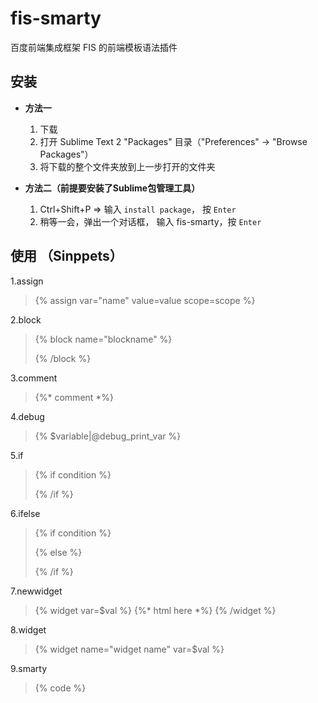fis-smarty
==========

百度前端集成框架 FIS 的前端模板语法插件


安装
------------

* __方法一__
	1. 下载
	2. 打开 Sublime Text 2 "Packages" 目录（"Preferences" -> "Browse Packages"）
	3. 将下载的整个文件夹放到上一步打开的文件夹

* __方法二（前提要安装了Sublime包管理工具）__
	1. Ctrl+Shift+P  =>  输入 `install package`， 按 `Enter`
	2. 稍等一会，弹出一个对话框， 输入 fis-smarty，按 `Enter`


使用 （Sinppets）
-------------

1.assign
>{% assign var="name" value=value scope=scope %}

2.block
>{% block name="blockname" %}
>	
>{% /block %}

3.comment
>{%* comment *%}

4.debug
>{% $variable|@debug_print_var %}

5.if
>{% if condition %}
>	
>{% /if %}

6.ifelse
>{% if condition %}
>	
>{% else %}
>	
>{% /if %}

7.newwidget
>{% widget var=$val %}
>	{%* html here *%}
>{% /widget %}

8.widget
>{% widget name="widget name" var=$val %}

9.smarty
>{% code %}
